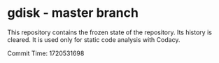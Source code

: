 # gdisk - master branch

This repository contains the frozen state of the repository.
Its history is cleared. It is used only for static code
analysis with Codacy.

Commit Time: 1720531698